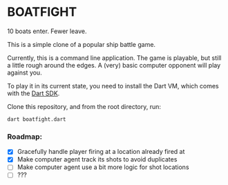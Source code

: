 # BOATFIGHT
10 boats enter. Fewer leave.

This is a simple clone of a popular ship battle game.

Currently, this is a command line application. The game is playable, but still a little rough around the edges. A (very) basic computer opponent will play against you.

To play it in its current state, you need to install the Dart VM, which comes with the [Dart SDK](https://dart.dev/get-dart).

Clone this repository, and from the root directory, run:
```
dart boatfight.dart
```



### Roadmap:  
- [X] Gracefully handle player firing at a location already fired at
- [X] Make computer agent track its shots to avoid duplicates
- [ ] Make computer agent use a bit more logic for shot locations
- [ ] ???
